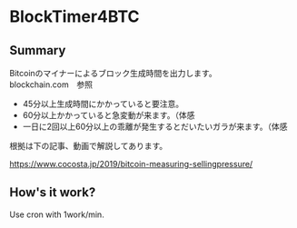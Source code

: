 # BlockTimer4BTC

## Summary
Bitcoinのマイナーによるブロック生成時間を出力します。  
blockchain.com　参照

- 45分以上生成時間にかかっていると要注意。  
- 60分以上かかっていると急変動が来ます。（体感　　　
- 一日に2回以上60分以上の乖離が発生するとだいたいガラが来ます。（体感　　　

根拠は下の記事、動画で解説してあります。　　

https://www.cocosta.jp/2019/bitcoin-measuring-sellingpressure/

## How's it work?
Use cron with 1work/min.
